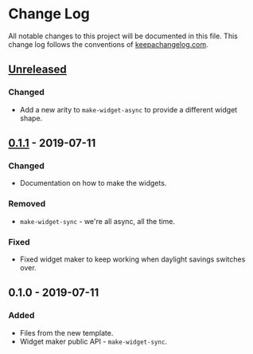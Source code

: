 # Change Log
All notable changes to this project will be documented in this file. This change log follows the conventions of [keepachangelog.com](http://keepachangelog.com/).

## [Unreleased]
### Changed
- Add a new arity to `make-widget-async` to provide a different widget shape.

## [0.1.1] - 2019-07-11
### Changed
- Documentation on how to make the widgets.

### Removed
- `make-widget-sync` - we're all async, all the time.

### Fixed
- Fixed widget maker to keep working when daylight savings switches over.

## 0.1.0 - 2019-07-11
### Added
- Files from the new template.
- Widget maker public API - `make-widget-sync`.

[Unreleased]: https://github.com/your-name/clojure-scratchpad/compare/0.1.1...HEAD
[0.1.1]: https://github.com/your-name/clojure-scratchpad/compare/0.1.0...0.1.1

